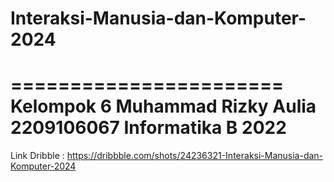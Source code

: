 # Interaksi-Manusia-dan-Komputer-2024
=======================
Kelompok 6
Muhammad Rizky Aulia 
2209106067
Informatika B 2022
=======================
Link Dribble : https://dribbble.com/shots/24236321-Interaksi-Manusia-dan-Komputer-2024
